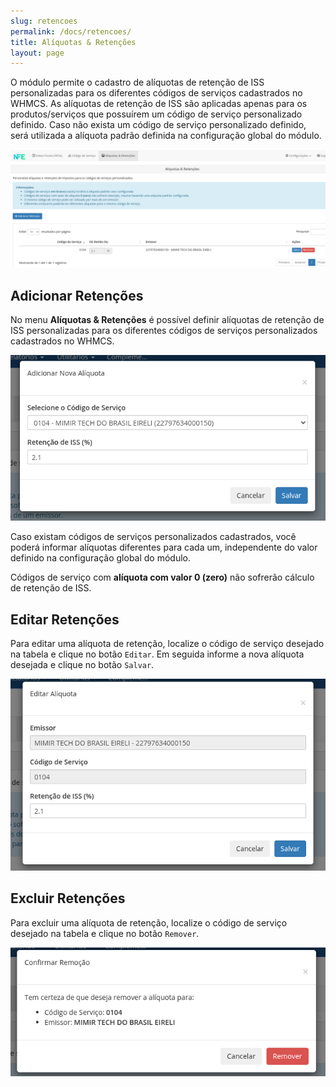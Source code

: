 ```yaml
---
slug: retencoes
permalink: /docs/retencoes/
title: Alíquotas & Retenções
layout: page
---
```


O módulo permite o cadastro de alíquotas de retenção de ISS personalizadas para os diferentes códigos de serviços cadastrados no WHMCS.
As alíquotas de retenção de ISS são aplicadas apenas para os produtos/serviços que possuírem um código de serviço personalizado definido. Caso não exista um código de serviço personalizado definido, será utilizada a alíquota padrão definida na configuração global do módulo.

![](../assets/img/nfeio-whmcs-docs-configuracao-09.png)

## Adicionar Retenções

No menu **Alíquotas & Retenções** é possível definir alíquotas de retenção de ISS personalizadas para os diferentes códigos de serviços personalizados cadastrados no WHMCS.

![](../assets/img/nfeio-whmcs-docs-configuracao-10.png)

Caso existam códigos de serviços personalizados cadastrados, você poderá informar alíquotas diferentes para cada um, independente do valor definido na configuração global do módulo.

Códigos de serviço com **alíquota com valor 0 (zero)** não sofrerão cálculo de retenção de ISS.

## Editar Retenções

Para editar uma alíquota de retenção, localize o código de serviço desejado na tabela e clique no botão `Editar`. Em seguida informe a nova alíquota desejada e clique no botão `Salvar`.

![](../assets/img/nfeio-whmcs-docs-configuracao-11.png)

## Excluir Retenções

Para excluir uma alíquota de retenção, localize o código de serviço desejado na tabela e clique no botão `Remover`.

![](../assets/img/nfeio-whmcs-docs-configuracao-12.png)